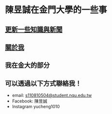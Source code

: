 # 陳昱誠在金門大學的一些事
## [更新一些知識與新聞]()
## [關於我](myblog/me.md)
## 我在金大的部分
## 可以透過以下方式聯絡我！
* email: s110810504@student.nqu.edu.tw
* Facebook: 陳昱誠
* Instagram yucheng1010

